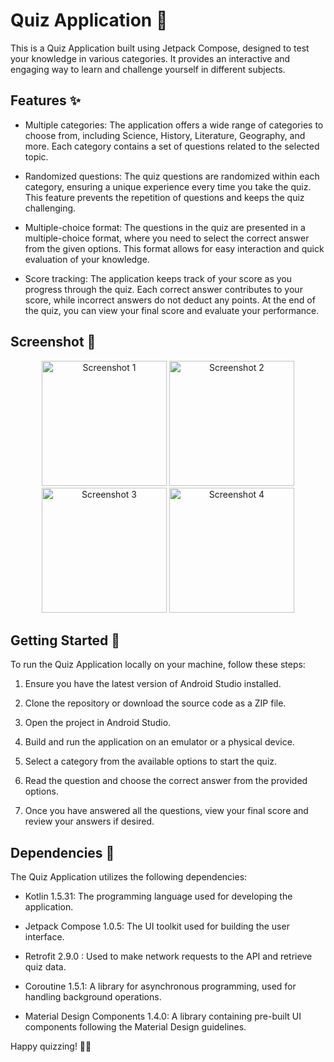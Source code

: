 # Quiz Application 📝

This is a Quiz Application built using Jetpack Compose, designed to test your knowledge in various categories. It provides an interactive and engaging way to learn and challenge yourself in different subjects.

## Features ✨

- Multiple categories: The application offers a wide range of categories to choose from, including Science, History, Literature, Geography, and more. Each category contains a set of questions related to the selected topic.

- Randomized questions: The quiz questions are randomized within each category, ensuring a unique experience every time you take the quiz. This feature prevents the repetition of questions and keeps the quiz challenging.

- Multiple-choice format: The questions in the quiz are presented in a multiple-choice format, where you need to select the correct answer from the given options. This format allows for easy interaction and quick evaluation of your knowledge.

- Score tracking: The application keeps track of your score as you progress through the quiz. Each correct answer contributes to your score, while incorrect answers do not deduct any points. At the end of the quiz, you can view your final score and evaluate your performance.

## Screenshot 📸

<div align="center">
  <img src="https://github.com/AliAlashwall/QuizMaster/assets/108752479/36480346-d25f-4b2d-a39e-fa68f7464ee4" style="width: 200px" alt="Screenshot 1">  
  <img src = "https://github.com/AliAlashwall/QuizMaster/assets/108752479/62d3632b-4622-4afe-8ee9-a3b0b4e10d12" style="width: 200px" alt="Screenshot 2">  
  <img src = "https://github.com/AliAlashwall/QuizMaster/assets/108752479/0f78428d-5681-47e5-98d7-d20da0c4ed55"  style="width: 200px" alt="Screenshot 3">  
  <img src = "https://github.com/AliAlashwall/QuizMaster/assets/108752479/2e7ac512-1887-424f-b678-c58915752dfe"  style="width: 200px" alt="Screenshot 4">  
</div>

## Getting Started 🚀

To run the Quiz Application locally on your machine, follow these steps:

1. Ensure you have the latest version of Android Studio installed.

2. Clone the repository or download the source code as a ZIP file.

3. Open the project in Android Studio.

4. Build and run the application on an emulator or a physical device.

5. Select a category from the available options to start the quiz.

6. Read the question and choose the correct answer from the provided options.

7. Once you have answered all the questions, view your final score and review your answers if desired.

## Dependencies 🔗

The Quiz Application utilizes the following dependencies:

- Kotlin 1.5.31: The programming language used for developing the application.

- Jetpack Compose 1.0.5: The UI toolkit used for building the user interface.

- Retrofit 2.9.0 : Used to make network requests to the API and retrieve quiz data.

- Coroutine 1.5.1: A library for asynchronous programming, used for handling background operations.

- Material Design Components 1.4.0: A library containing pre-built UI components following the Material Design guidelines.


Happy quizzing! 🎉🧠

